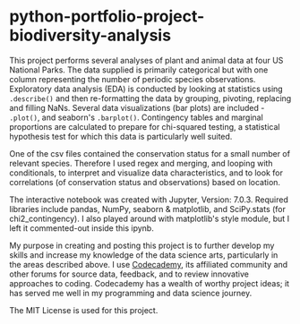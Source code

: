 # python-portfolio-project-biodiversity-analysis

This project performs several analyses of plant and animal data at four US National Parks. The data supplied is primarily categorical but with one column representing the number of periodic species observations. Exploratory data analysis (EDA) is conducted by looking at statistics using `.describe()` and then re-formatting the data by grouping, pivoting, replacing and filling NaNs. Several data visualizations (bar plots) are included - `.plot()`, and seaborn's `.barplot()`. 
Contingency tables and marginal proportions are calculated to prepare for chi-squared testing, a statistical hypothesis test for which this data is particularly well suited.

One of the csv files contained the conservation status for a small number of relevant species. Therefore I used regex and merging, and looping with conditionals, to interpret and visualize data characteristics, and to look for correlations (of conservation status and observations) based on location.

The interactive notebook was created with Jupyter, Version: 7.0.3. Required libraries include pandas, NumPy, seaborn & matplotlib, and SciPy.stats (for chi2_contingency). I also played around with matplotlib's style module, but I left it commented-out inside this ipynb.  

My purpose in creating and posting this project is to further develop my skills and increase my knowledge of the data science arts, particularly in the areas described above. I use 
[Codecademy](https://www.codecademy.com/catalog/language/python), its affiliated community and other forums for source data, feedback, and to review innovative approaches to coding. Codecademy has a wealth of worthy project ideas; it has served me well in my programming and data science journey.

The MIT License is used for this project.